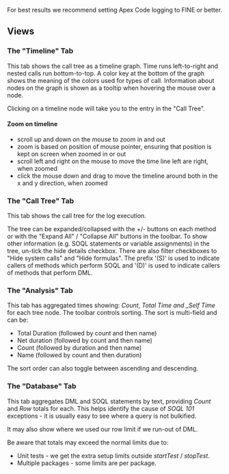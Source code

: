 For best results we recommend setting Apex Code logging to FINE or better.

## Views

### The "Timeline" Tab

This tab shows the call tree as a timeline graph. Time runs left-to-right and nested calls run bottom-to-top. A color key at the bottom of the graph shows the meaning of the colors used for types of call. Information about nodes on the graph is shown as a tooltip when hovering the mouse over a node.

Clicking on a timeline node will take you to the entry in the "Call Tree".

#### Zoom on timeline

- scroll up and down on the mouse to zoom in and out
- zoom is based on position of mouse pointer, ensuring that position is kept on screen when zoomed in or out
- scroll left and right on the mouse to move the time line left are right, when zoomed
- click the mouse down and drag to move the timeline around both in the x and y direction, when zoomed

### The "Call Tree" Tab

This tab shows the call tree for the log execution.

The tree can be expanded/collapsed with the +/- buttons on each method or with the "Expand All" / "Collapse All" buttons in the toolbar. To show other information (e.g. SOQL statements or variable assignments) in the tree, un-tick the hide details checkbox. There are also filter checkboxes to "Hide system calls" and "Hide formulas". The prefix '(S)' is used to indicate callers of methods which perform SOQL and '(D)' is used to indicate callers of methods that perform DML.

### The "Analysis" Tab

This tab has aggregated times showing: _Count_, _Total Time and \_Self Time_ for each tree node. The toolbar controls sorting. The sort is multi-field and can be:

- Total Duration (followed by count and then name)
- Net duration (followed by count and then name)
- Count (followed by duration and then name)
- Name (followed by count and then duration)

The sort order can also toggle between ascending and descending.

### The "Database" Tab

This tab aggregates DML and SOQL statements by text, providing _Count_ and _Row_ totals for each. This helps identify the cause of _SOQL 101_ exceptions - it is usually easy to see where a query is not bulkified.

It may also show where we used our row limit if we run-out of DML.

Be aware that totals may exceed the normal limits due to:

- Unit tests - we get the extra setup limits outside _startTest_ / _stopTest_.
- Multiple packages - some limits are per package.
